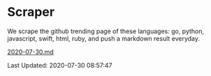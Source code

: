 # Scraper

We scrape the github trending page of these languages: go, python, javascript, swift, html, ruby, and push a markdown result everyday.

[2020-07-30.md](https://github.com/henson/Scraper/blob/master/2020-07-30.md)

Last Updated: 2020-07-30 08:57:47